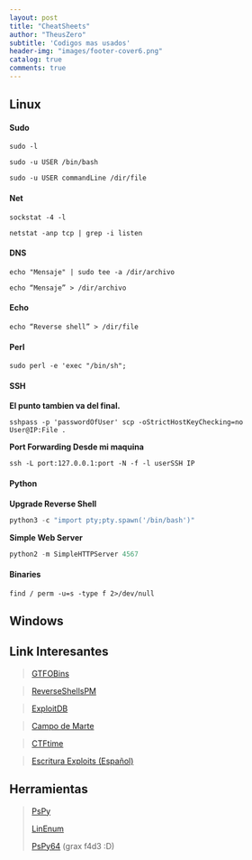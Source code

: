 ```yaml
---
layout: post
title: "CheatSheets"
author: "TheusZero"
subtitle: 'Codigos mas usados'
header-img: "images/footer-cover6.png"
catalog: true
comments: true
---
```

## Linux

#### Sudo 

```vim
sudo -l
```

```vim
sudo -u USER /bin/bash
```

```vim
sudo -u USER commandLine /dir/file
```
#### Net
```vim
sockstat -4 -l 
```
```vim
netstat -anp tcp | grep -i listen
```
#### DNS

```vim
echo "Mensaje" | sudo tee -a /dir/archivo 
```
```vim
echo “Mensaje” > /dir/archivo
```

#### Echo
```vim
echo “Reverse shell” > /dir/file
```
#### Perl

```vim
sudo perl -e 'exec "/bin/sh";
```
#### SSH

**El punto tambien va del final.**
```vim
sshpass -p 'passwordOfUser' scp -oStrictHostKeyChecking=no User@IP:File .
```

**Port Forwarding Desde mi maquina**
```vim
ssh -L port:127.0.0.1:port -N -f -l userSSH IP 
```
#### Python
**Upgrade Reverse Shell**
```Python
python3 -c "import pty;pty.spawn('/bin/bash')"
```
**Simple Web Server**
```Python
python2 -m SimpleHTTPServer 4567
```
#### Binaries
```vim
find / perm -u=s -type f 2>/dev/null
```
## Windows

## Link Interesantes

> [GTFOBins](https://gtfobins.github.io/)

> [ReverseShellsPM](http://pentestmonkey.net/cheat-sheet/shells/reverse-shell-cheat-sheet)

> [ExploitDB](https://www.exploit-db.com/)

> [Campo de Marte](https://www.campodemarte.cl/)

> [CTFtime](https://ctftime.org/)

> [Escritura Exploits (Español)](https://fundacion-sadosky.github.io/guia-escritura-exploits/)

## Herramientas
> [PsPy](https://github.com/DominicBreuker/pspy) 
>
> [LinEnum](https://github.com/rebootuser/LinEnum/)
>
> [PsPy64](https://f4d3.io/assets/downloads/linux/pspy64s) (grax f4d3 :D)
>
> []()